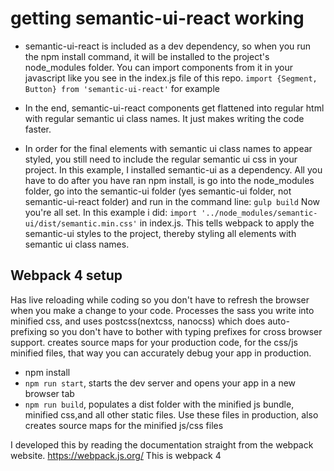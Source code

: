 # getting semantic-ui-react working #

* semantic-ui-react is included as a dev dependency, so when you run the npm install command, it will be installed to the project's node_modules folder. You can import components from it in your javascript like you see in the index.js file of this repo. `import {Segment, Button} from 'semantic-ui-react'` for example

* In the end, semantic-ui-react components get flattened into regular html with regular semantic ui class names. It just makes writing the code faster.

* In order for the final elements with semantic ui class names to appear styled, you still need to include the regular semantic ui css in your project. In this example, I installed semantic-ui as a dependency. All you have to do after you have ran npm install, is go into the node_modules folder, go into the semantic-ui folder (yes semantic-ui folder, not semantic-ui-react folder) and run in the command line: `gulp build`   Now you're all set. In this example i did:  `import '../node_modules/semantic-ui/dist/semantic.min.css'` in index.js. This tells webpack to apply the semantic-ui styles to the project, thereby styling all elements with semantic ui class names.


## Webpack 4 setup ##

Has live reloading while coding so you don't have to refresh the browser when you make a change to your code. Processes the sass you write into minified css, and uses postcss(nextcss, nanocss) which does auto-prefixing so you don't have to bother with typing prefixes for cross browser support. creates source maps for your production code, for the css/js minified files, that way you can accurately debug your app in production.

* npm install
* `npm run start`, starts the dev server and opens your app in a new browser tab
* `npm run build`, populates a dist folder with the minified js bundle, minified css,and all other static files. Use these files in production, also creates source maps for the minified js/css files

I developed this by reading the documentation straight from the webpack website. https://webpack.js.org/
This is webpack 4

